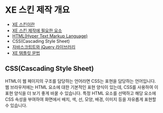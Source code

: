 # XE 스킨 제작 개요

- [XE 스킨이란](../../01_about_skin)
- [XE 스킨 제작에 필요한 요소](../)
 - [HTML(Hyper Text Markup Language)](../html)
 - CSS(Cascading Style Sheet)
 - [자바스크립트와 jQuery 라이브러리](../javascript_and_jquery)
 - [XE 템플릿 문법](../template_grammar)

## CSS(Cascading Style Sheet)

HTML이 웹 페이지의 구조를 담당하는 언어라면 CSS는 표현을 담당하는 언어입니다. 웹 브라우저에는 HTML 요소에 대한 기본적인 표현 양식이 있는데, CSS를 사용하여 이 표현 양식을 더 보기 좋게 바꿀 수 있습니다. 특정 HTML 요소를 선택하고 해당 요소에 CSS 속성을 부여하여 화면에서 배치, 색, 선, 모양, 배경, 이미지 등을 자유롭게 표현할 수 있습니다.
